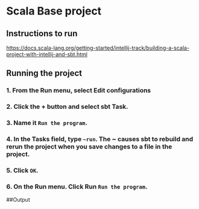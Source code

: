 # Scala Base project

## Instructions to run

https://docs.scala-lang.org/getting-started/intellij-track/building-a-scala-project-with-intellij-and-sbt.html

## Running the project

### 1. From the Run menu, select Edit configurations

### 2. Click the + button and select sbt Task.

### 3. Name it ```Run the program```.

### 4. In the Tasks field, type ```~run```. The ~ causes sbt to rebuild and rerun the project when you save changes to a file in the project.

### 5. Click ```OK```.

### 6. On the Run menu. Click Run ```Run the program```.

##Output
